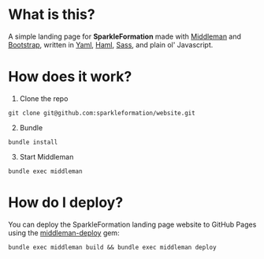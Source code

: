# What is this?

A simple landing page for **SparkleFormation** made with [Middleman][middleman] and
[Bootstrap][bootstrap], written in [Yaml][yaml], [Haml][haml], [Sass][sass], and
plain ol' Javascript.

# How does it work?

1. Clone the repo

  ```
  git clone git@github.com:sparkleformation/website.git
  ```

2. Bundle

  ```
  bundle install
  ```

3. Start Middleman

  ```
  bundle exec middleman
  ```

# How do I deploy?

You can deploy the SparkleFormation landing page website to GitHub Pages using the
[middleman-deploy][middleman-deploy] gem:

```
bundle exec middleman build && bundle exec middleman deploy
```


[middleman]:        http://middlemanapp.com
[bootstrap]:        http://www.getbootstrap.com
[yaml]:             http://yaml.org/
[haml]:             http://haml.info/
[sass]:             http://sass-lang.com/
[middleman-deploy]: https://github.com/middleman-contrib/middleman-deploy
